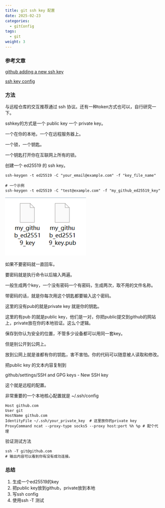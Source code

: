 ```yaml
---
title: git ssh key 配置
date: 2025-02-23
categories:
  - gitConfig
tags:
  - git
weight: 3
---
```


### 参考文章

[github adding a new ssh key](https://docs.github.com/en/authentication/connecting-to-github-with-ssh/adding-a-new-ssh-key-to-your-github-account)

[ssh key config ](https://manpages.debian.org/unstable/openssh-client/ssh_config.5.en.html)

### 方法

与远程仓库的交互推荐通过 ssh 协议。还有一种token方式也可以，自行研究一下。

sshkey的方式是一个 public key 一个 private key。

一个在你的本地，一个在远程服务器上。

一个锁，一个钥匙。

一个钥匙打开你在互联网上所有的锁。

创建一个 ed25519 的 ssh key。

```shell
ssh-keygen -t ed25519 -C "your_email@example.com" -f "key_file_name"

# 一个示例
ssh-keygen -t ed25519 -C "test@example.com" -f "my_github_ed25519_key"

```

![](https://raw.githubusercontent.com/InsHomePgup/pic_go_img/main/blog/20250226132710015.png)



如果不要密码就一直回车。

要密码就是执行命令以后输入两遍。

一般生成两个key，一个没有密码一个有密码，生成两次，取不用的文件名称。

带密码的话，就是你每次用这个钥匙都要输入这个密码。

这里的没有pub的就是private key 就是你的钥匙。

这里的有pub 的就是public key，他们是一对，你把public提交到github的网站上，private放在你的本地验证。这么个逻辑。

保存到你认为安全的位置，不管多少设备都可以用同一套key。

但是别公开到公网上。

放到公网上就是谁都有你的钥匙，害不害怕。你的代码可以随意被人读取和修改。

把public key 的文本内容复制到

github/settings/SSH and GPG keys  - New SSH key

这个就是远程的配置。

非常重要的一个本地核心配置就是
~/.ssh/config

```
Host github.com
User git
HostName github.com
IdentityFile ~/.ssh/your_private_key  # 这里放你的private key
ProxyCommand ncat --proxy-type socks5 --proxy host:port %h %p # 配个代理
```

验证测试方法

``` shell
ssh -T git@github.com
# 输出内容可以看到你有没有成功连接。
```


### 总结

1. 生成一个ed25519的key
2. 把public key放到github，private放到本地
3. 写ssh config
4. 使用ssh -T 测试